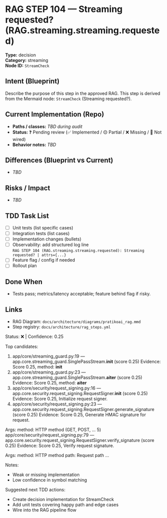 # RAG STEP 104 — Streaming requested? (RAG.streaming.streaming.requested)

**Type:** decision  
**Category:** streaming  
**Node ID:** `StreamCheck`

## Intent (Blueprint)
Describe the purpose of this step in the approved RAG. This step is derived from the Mermaid node: `StreamCheck` (Streaming requested?).

## Current Implementation (Repo)
- **Paths / classes:** _TBD during audit_
- **Status:** ❓ Pending review (✅ Implemented / 🟡 Partial / ❌ Missing / 🔌 Not wired)
- **Behavior notes:** _TBD_

## Differences (Blueprint vs Current)
- _TBD_

## Risks / Impact
- _TBD_

## TDD Task List
- [ ] Unit tests (list specific cases)
- [ ] Integration tests (list cases)
- [ ] Implementation changes (bullets)
- [ ] Observability: add structured log line  
  `RAG STEP 104 (RAG.streaming.streaming.requested): Streaming requested? | attrs={...}`
- [ ] Feature flag / config if needed
- [ ] Rollout plan

## Done When
- Tests pass; metrics/latency acceptable; feature behind flag if risky.

## Links
- RAG Diagram: `docs/architecture/diagrams/pratikoai_rag.mmd`
- Step registry: `docs/architecture/rag_steps.yml`


<!-- AUTO-AUDIT:BEGIN -->
Status: ❌  |  Confidence: 0.25

Top candidates:
1) app/core/streaming_guard.py:19 — app.core.streaming_guard.SinglePassStream.__init__ (score 0.25)
   Evidence: Score 0.25, method: __init__
2) app/core/streaming_guard.py:23 — app.core.streaming_guard.SinglePassStream.__aiter__ (score 0.25)
   Evidence: Score 0.25, method: __aiter__
3) app/core/security/request_signing.py:16 — app.core.security.request_signing.RequestSigner.__init__ (score 0.25)
   Evidence: Score 0.25, Initialize request signer.
4) app/core/security/request_signing.py:23 — app.core.security.request_signing.RequestSigner.generate_signature (score 0.25)
   Evidence: Score 0.25, Generate HMAC signature for request.

Args:
    method: HTTP method (GET, POST, ...
5) app/core/security/request_signing.py:79 — app.core.security.request_signing.RequestSigner.verify_signature (score 0.25)
   Evidence: Score 0.25, Verify request signature.

Args:
    method: HTTP method
    path: Request path
...

Notes:
- Weak or missing implementation
- Low confidence in symbol matching

Suggested next TDD actions:
- Create decision implementation for StreamCheck
- Add unit tests covering happy path and edge cases
- Wire into the RAG pipeline flow
<!-- AUTO-AUDIT:END -->